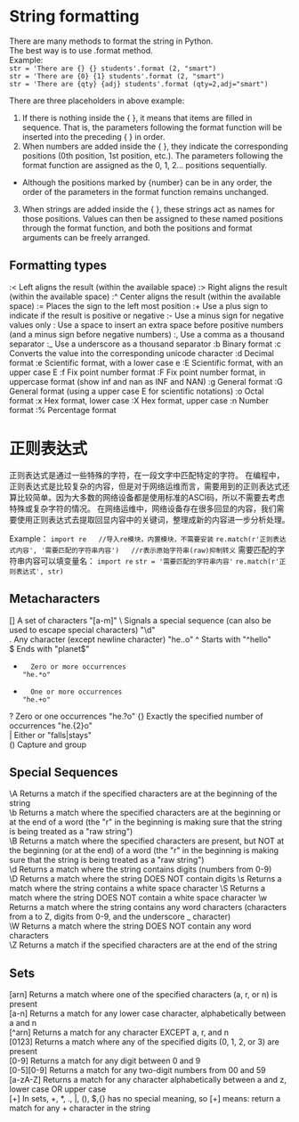 # String formatting
There are many methods to format the string in Python.\
The best way is to use .format method.\
Example:\
`str = 'There are {} {} students'.format (2, "smart")`\
`str = 'There are {0} {1} students'.format (2, "smart")`\
`str = 'There are {qty} {adj} students'.format (qty=2,adj="smart")`

There are three placeholders in above example:
1) If there is nothing inside the { }, it means that items are filled in sequence. That is, the parameters following the format function will be inserted into the preceding { } in order.
2) When numbers are added inside the { }, they indicate the corresponding positions (0th position, 1st position, etc.). The parameters following the format function are assigned as the 0, 1, 2... positions sequentially.
* Although the positions marked by {number} can be in any order, the order of the parameters in the format function remains unchanged.
3) When strings are added inside the { }, these strings act as names for those positions. Values can then be assigned to these named positions through the format function, and both the positions and format arguments can be freely arranged.
## Formatting types
:<		Left aligns the result (within the available space)
:>		Right aligns the result (within the available space)
:^		Center aligns the result (within the available space)
:=		Places the sign to the left most position
:+		Use a plus sign to indicate if the result is positive or negative
:-		Use a minus sign for negative values only
: 		Use a space to insert an extra space before positive numbers (and a minus sign before negative numbers)
:,		Use a comma as a thousand separator
:_		Use a underscore as a thousand separator
:b		Binary format
:c		Converts the value into the corresponding unicode character
:d		Decimal format
:e		Scientific format, with a lower case e
:E		Scientific format, with an upper case E
:f		Fix point number format
:F		Fix point number format, in uppercase format (show inf and nan as INF and NAN)
:g		General format
:G		General format (using a upper case E for scientific notations)
:o		Octal format
:x		Hex format, lower case
:X		Hex format, upper case
:n		Number format
:%		Percentage format


# 正则表达式
正则表达式是通过一些特殊的字符，在一段文字中匹配特定的字符。
在编程中，正则表达式是比较复杂的内容，但是对于网络运维而言，需要用到的正则表达式还算比较简单。因为大多数的网络设备都是使用标准的ASCI码，所以不需要去考虑特殊或复杂字符的情况。
在网络运维中，网络设备存在很多回显的内容，我们需要使用正则表达式去提取回显内容中的关键词，整理成新的内容进一步分析处理。

Example：
`import re   //导入re模块，内置模块，不需要安装`
`re.match(r'正则表达式内容', '需要匹配的字符串内容')   //r表示原始字符串(raw)抑制转义`
需要匹配的字符串内容可以填变量名：
`import re`
`str = '需要匹配的字符串内容'`
`re.match(r'正则表达式', str)`

## Metacharacters
[]	    A set of characters	                                                            "[a-m]"	
\	    Signals a special sequence (can also be used to escape special characters)	    "\d"	
.	    Any character (except newline character)	                                    "he..o"	
^	    Starts with	                                                                    "^hello"	
$	    Ends with	                                                                    "planet$"	
*	    Zero or more occurrences	                                                    "he.*o"	
+	    One or more occurrences	                                                        "he.+o"	
?	    Zero or one occurrences	                                                        "he.?o"	
{}	    Exactly the specified number of occurrences	                                    "he.{2}o"	
|	    Either or	                                                                    "falls|stays"	
()	    Capture and group

## Special Sequences
\A	    Returns a match if the specified characters are at the beginning of the string	              	
\b	    Returns a match where the specified characters are at the beginning or at the end of a word
        (the "r" in the beginning is making sure that the string is being treated as a "raw string")	   
\B	    Returns a match where the specified characters are present, but NOT at the beginning (or at the end) of a word
        (the "r" in the beginning is making sure that the string is being treated as a "raw string")	   
\d	    Returns a match where the string contains digits (numbers from 0-9)	                         	
\D	    Returns a match where the string DOES NOT contain digits
\s	    Returns a match where the string contains a white space character
\S	    Returns a match where the string DOES NOT contain a white space character
\w	    Returns a match where the string contains any word characters 
        (characters from a to Z, digits from 0-9, and the underscore _ character)	
\W	    Returns a match where the string DOES NOT contain any word characters	
\Z	    Returns a match if the specified characters are at the end of the string	

## Sets
[arn]	    Returns a match where one of the specified characters (a, r, or n) is present	
[a-n]	    Returns a match for any lower case character, alphabetically between a and n	
[^arn]	    Returns a match for any character EXCEPT a, r, and n	
[0123]	    Returns a match where any of the specified digits (0, 1, 2, or 3) are present	
[0-9]	    Returns a match for any digit between 0 and 9	
[0-5][0-9]	Returns a match for any two-digit numbers from 00 and 59	
[a-zA-Z]	Returns a match for any character alphabetically between a and z, lower case OR upper case	
[+]	        In sets, +, *, ., |, (), $,{} has no special meaning, so [+] means: return a match for any + character in the string









